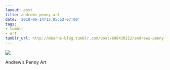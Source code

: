 ```yaml
---
layout: post
title: andrews penny art
date: '2010-06-14T13:05:52-07:00'
tags:
- tumblr
- art
tumblr_url: http://mburns-blog.tumblr.com/post/698430212/andrews-penny-art
---
```

<img src="http://68.media.tumblr.com/tumblr_l37pdjjVDq1qzt3z9o1_1280.jpg"/>

Andrew&rsquo;s Penny Art

